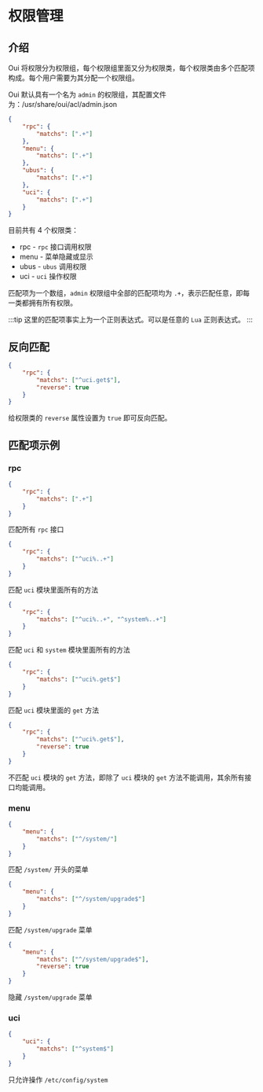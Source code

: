 # 权限管理

## 介绍

Oui 将权限分为权限组，每个权限组里面又分为权限类，每个权限类由多个匹配项构成。每个用户需要为其分配一个权限组。

Oui 默认具有一个名为 `admin` 的权限组，其配置文件为：/usr/share/oui/acl/admin.json

```json
{
    "rpc": {
        "matchs": [".+"]
    },
    "menu": {
        "matchs": [".+"]
    },
    "ubus": {
        "matchs": [".+"]
    },
    "uci": {
        "matchs": [".+"]
    }
}
```

目前共有 4 个权限类：

* rpc - `rpc` 接口调用权限
* menu - 菜单隐藏或显示
* ubus - `ubus` 调用权限
* uci - `uci` 操作权限

匹配项为一个数组，`admin` 权限组中全部的匹配项均为 `.+`，表示匹配任意，即每一类都拥有所有权限。

:::tip
这里的匹配项事实上为一个正则表达式。可以是任意的 `Lua` 正则表达式。
:::

## 反向匹配

```json
{
    "rpc": {
        "matchs": ["^uci.get$"],
        "reverse": true
    }
}
```
给权限类的 `reverse` 属性设置为 `true` 即可反向匹配。

## 匹配项示例

### rpc

```json
{
    "rpc": {
        "matchs": [".+"]
    }
}
```
匹配所有 `rpc` 接口

```json
{
    "rpc": {
        "matchs": ["^uci%..+"]
    }
}
```
匹配 `uci` 模块里面所有的方法

```json
{
    "rpc": {
        "matchs": ["^uci%..+", "^system%..+"]
    }
}
```
匹配 `uci` 和 `system` 模块里面所有的方法

```json
{
    "rpc": {
        "matchs": ["^uci%.get$"]
    }
}
```
匹配 `uci` 模块里面的 `get` 方法

```json
{
    "rpc": {
        "matchs": ["^uci%.get$"],
        "reverse": true
    }
}
```
不匹配 `uci` 模块的 `get` 方法，即除了 `uci` 模块的 `get` 方法不能调用，其余所有接口均能调用。

### menu

```json
{
    "menu": {
        "matchs": ["^/system/"]
    }
}
```
匹配 `/system/` 开头的菜单

```json
{
    "menu": {
        "matchs": ["^/system/upgrade$"]
    }
}
```
匹配 `/system/upgrade` 菜单

```json
{
    "menu": {
        "matchs": ["^/system/upgrade$"],
        "reverse": true
    }
}
```
隐藏 `/system/upgrade` 菜单

### uci

```json
{
    "uci": {
        "matchs": ["^system$"]
    }
}
```
只允许操作 `/etc/config/system`
